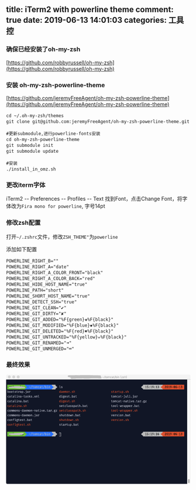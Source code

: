title: iTerm2 with powerline theme
comment: true
date: 2019-06-13 14:01:03
categories: 工具控
---
### 确保已经安装了oh-my-zsh
[https://github.com/robbyrussell/oh-my-zsh](https://github.com/robbyrussell/oh-my-zsh)

### 安装 oh-my-zsh-powerline-theme
[https://github.com/jeremyFreeAgent/oh-my-zsh-powerline-theme](https://github.com/jeremyFreeAgent/oh-my-zsh-powerline-theme)

```
cd ~/.oh-my-zsh/themes
git clone git@github.com:jeremyFreeAgent/oh-my-zsh-powerline-theme.git

#更新submodule,进行powerline-fonts安装
cd oh-my-zsh-powerline-theme
git submodule init
git submodule update

#安装
./install_in_omz.sh
```

### 更改iterm字体
iTerm2 -- Preferences -- Profiles -- Text
找到Font，点击Change Font，将字体改为`Fira mono for powerline`, 字号14pt

### 修改zsh配置
打开`~/.zshrc`文件，修改`ZSH_THEME"`为`powerline`

添加如下配置
```
POWERLINE_RIGHT_B=""  
POWERLINE_RIGHT_A="date"  
POWERLINE_RIGHT_A_COLOR_FRONT="black"  
POWERLINE_RIGHT_A_COLOR_BACK="red"  
POWERLINE_HIDE_HOST_NAME="true"
POWERLINE_PATH="short"
POWERLINE_SHORT_HOST_NAME="true"
POWERLINE_DETECT_SSH="true"
POWERLINE_GIT_CLEAN="✔"
POWERLINE_GIT_DIRTY="✘"
POWERLINE_GIT_ADDED="%F{green}✚%F{black}"
POWERLINE_GIT_MODIFIED="%F{blue}✹%F{black}"
POWERLINE_GIT_DELETED="%F{red}✖%F{black}"
POWERLINE_GIT_UNTRACKED="%F{yellow}✭%F{black}"
POWERLINE_GIT_RENAMED="➜"
POWERLINE_GIT_UNMERGED="═"
```

### 最终效果
![/uploads/powerline.png](/uploads/powerline.png)
